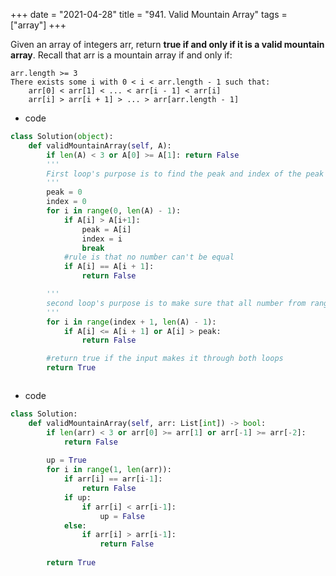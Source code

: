 +++ 
date = "2021-04-28"
title = "941. Valid Mountain Array"
tags = ["array"]
+++

Given an array of integers arr, return __true if and only if it is a valid mountain array__.
Recall that arr is a mountain array if and only if:

	arr.length >= 3
	There exists some i with 0 < i < arr.length - 1 such that:
		arr[0] < arr[1] < ... < arr[i - 1] < arr[i] 
		arr[i] > arr[i + 1] > ... > arr[arr.length - 1]

- code
```py
class Solution(object):
    def validMountainArray(self, A):
        if len(A) < 3 or A[0] >= A[1]: return False
        '''
        First loop's purpose is to find the peak and index of the peak
        '''
        peak = 0
        index = 0
        for i in range(0, len(A) - 1):
            if A[i] > A[i+1]:
                peak = A[i]
                index = i
                break
            #rule is that no number can't be equal
            if A[i] == A[i + 1]:
                return False

        '''
        second loop's purpose is to make sure that all number from range peak +1 to end of array are in descending order
        '''
        for i in range(index + 1, len(A) - 1):
            if A[i] <= A[i + 1] or A[i] > peak:
                return False 

        #return true if the input makes it through both loops
        return True



```
- code
```py
class Solution:
    def validMountainArray(self, arr: List[int]) -> bool:
        if len(arr) < 3 or arr[0] >= arr[1] or arr[-1] >= arr[-2]:
            return False
        
        up = True
        for i in range(1, len(arr)):
            if arr[i] == arr[i-1]:
                return False
            if up:
                if arr[i] < arr[i-1]:
                    up = False
            else:
                if arr[i] > arr[i-1]:
                    return False
                    
        return True



```
